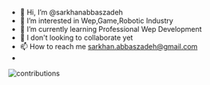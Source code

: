 - 👋 Hi, I’m @sarkhanabbaszadeh
- 👀 I’m interested in Wep,Game,Robotic Industry
- 🌱 I’m currently learning Professional Wep Development
- 💞️ I don't looking to collaborate yet
- 📫 How to reach me sarkhan.abbaszadeh@gmail.com
- 
![contributions](https://user-images.githubusercontent.com/36521844/210065236-fff72a61-bb0c-4bee-a1f9-b71f655cab58.svg)
